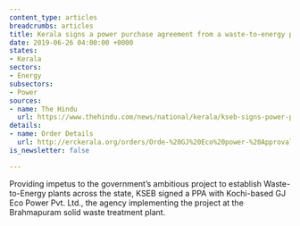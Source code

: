 ```yaml
---
content_type: articles
breadcrumbs: articles
title: Kerala signs a power purchase agreement from a waste-to-energy project
date: 2019-06-26 04:00:00 +0000
states:
- Kerala
sectors:
- Energy
subsectors:
- Power
sources:
- name: The Hindu
  url: https://www.thehindu.com/news/national/kerala/kseb-signs-power-purchase-deal/article28065350.ece
details:
- name: Order Details
  url: http://erckerala.org/orders/Orde-%20GJ%20Eco%20power-%20Approval%20of%20PPA%2028.5.2019.pdf
is_newsletter: false

---
```

Providing impetus to the government’s ambitious project to establish Waste-to-Energy plants across the state, KSEB signed a PPA with Kochi-based GJ Eco Power Pvt. Ltd., the agency implementing the project at the Brahmapuram solid waste treatment plant.
